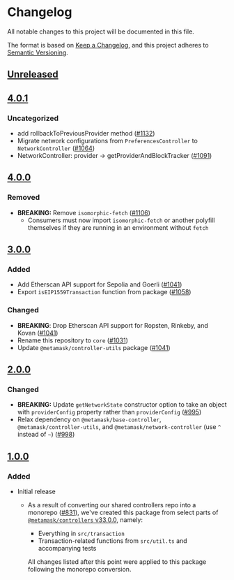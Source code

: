 # Changelog
All notable changes to this project will be documented in this file.

The format is based on [Keep a Changelog](https://keepachangelog.com/en/1.0.0/),
and this project adheres to [Semantic Versioning](https://semver.org/spec/v2.0.0.html).

## [Unreleased]

## [4.0.1]
### Uncategorized
- add rollbackToPreviousProvider method ([#1132](https://github.com/MetaMask/controllers.git/pull/1132))
- Migrate network configurations from `PreferencesController` to `NetworkController` ([#1064](https://github.com/MetaMask/controllers.git/pull/1064))
- NetworkController: provider -> getProviderAndBlockTracker ([#1091](https://github.com/MetaMask/controllers.git/pull/1091))

## [4.0.0]
### Removed
- **BREAKING:** Remove `isomorphic-fetch` ([#1106](https://github.com/MetaMask/controllers/pull/1106))
  - Consumers must now import `isomorphic-fetch` or another polyfill themselves if they are running in an environment without `fetch`

## [3.0.0]
### Added
- Add Etherscan API support for Sepolia and Goerli ([#1041](https://github.com/MetaMask/controllers/pull/1041))
- Export `isEIP1559Transaction` function from package ([#1058](https://github.com/MetaMask/controllers/pull/1058))

### Changed
- **BREAKING**: Drop Etherscan API support for Ropsten, Rinkeby, and Kovan ([#1041](https://github.com/MetaMask/controllers/pull/1041))
- Rename this repository to `core` ([#1031](https://github.com/MetaMask/controllers/pull/1031))
- Update `@metamask/controller-utils` package ([#1041](https://github.com/MetaMask/controllers/pull/1041)) 

## [2.0.0]
### Changed
- **BREAKING:** Update `getNetworkState` constructor option to take an object with `providerConfig` property rather than `providerConfig` ([#995](https://github.com/MetaMask/core/pull/995))
- Relax dependency on `@metamask/base-controller`, `@metamask/controller-utils`, and `@metamask/network-controller` (use `^` instead of `~`) ([#998](https://github.com/MetaMask/core/pull/998))

## [1.0.0]
### Added
- Initial release
  - As a result of converting our shared controllers repo into a monorepo ([#831](https://github.com/MetaMask/core/pull/831)), we've created this package from select parts of [`@metamask/controllers` v33.0.0](https://github.com/MetaMask/core/tree/v33.0.0), namely:
    - Everything in `src/transaction`
    - Transaction-related functions from `src/util.ts` and accompanying tests

    All changes listed after this point were applied to this package following the monorepo conversion.

[Unreleased]: https://github.com/MetaMask/controllers.git/compare/@metamask/transaction-controller@4.0.1...HEAD
[4.0.1]: https://github.com/MetaMask/controllers.git/compare/@metamask/transaction-controller@4.0.0...@metamask/transaction-controller@4.0.1
[4.0.0]: https://github.com/MetaMask/controllers.git/compare/@metamask/transaction-controller@3.0.0...@metamask/transaction-controller@4.0.0
[3.0.0]: https://github.com/MetaMask/controllers.git/compare/@metamask/transaction-controller@2.0.0...@metamask/transaction-controller@3.0.0
[2.0.0]: https://github.com/MetaMask/controllers.git/compare/@metamask/transaction-controller@1.0.0...@metamask/transaction-controller@2.0.0
[1.0.0]: https://github.com/MetaMask/controllers.git/releases/tag/@metamask/transaction-controller@1.0.0
